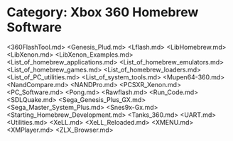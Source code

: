 # Category: Xbox 360 Homebrew Software

<360FlashTool.md>
<Genesis_Plud.md>
<Lflash.md>
<LibHomebrew.md>
<LibXenon.md>
<LibXenon_Examples.md>
<List_of_homebrew_applications.md>
<List_of_homebrew_emulators.md>
<List_of_homebrew_games.md>
<List_of_homebrew_loaders.md>
<List_of_PC_utilities.md>
<List_of_system_tools.md>
<Mupen64-360.md>
<NandCompare.md>
<NANDPro.md>
<PCSXR_Xenon.md>
<PC_Software.md>
<Pong.md>
<Rawflash.md>
<Run_Code.md>
<SDLQuake.md>
<Sega_Genesis_Plus_GX.md>
<Sega_Master_System_Plus.md>
<Snes9x-Gx.md>
<Starting_Homebrew_Development.md>
<Tanks_360.md>
<UART.md>
<Utilities.md>
<XeLL.md>
<XeLL_Reloaded.md>
<XMENU.md>
<XMPlayer.md>
<ZLX_Browser.md>
